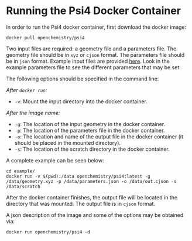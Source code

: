 Running the Psi4 Docker Container
=================================

In order to run the Psi4 docker container, first download the
docker image:

```
docker pull openchemistry/psi4
```

Two input files are required: a geometry file and a parameters file.
The geometry file should be in `xyz` or `cjson` format. The
parameters file should be in `json` format. Example input files are provided
[here](example). Look in the example parameters file to see the different
parameters that may be set.

The following options should be specified in the command line:

*After `docker run`:*
* `-v`: Mount the input directory into the docker container.

*After the image name:*
* `-g`: The location of the input geometry in the docker container.
* `-p`: The location of the parameters file in the docker container.
* `-o`: The location and name of the output file in the docker container
        (it should be placed in the mounted directory).
* `-s`: The location of the scratch directory in the docker container.

A complete example can be seen below:

```
cd example/
docker run -v $(pwd):/data openchemistry/psi4:latest -g /data/geometry.xyz -p /data/parameters.json -o /data/out.cjson -s /data/scratch
```

After the docker container finishes, the output file will be located in
the directory that was mounted. The output file is in `cjson` format.

A json description of the image and some of the options may be obtained via:
```
docker run openchemistry/psi4 -d
```
